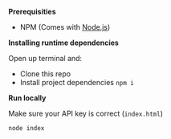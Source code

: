 **Prerequisities**

- NPM (Comes with [Node.js](http://nodejs.org/))

**Installing runtime dependencies**

Open up terminal and:

- Clone this repo
- Install project dependencies `npm i`

**Run locally**

Make sure your API key is correct (`index.html`)

`node index`